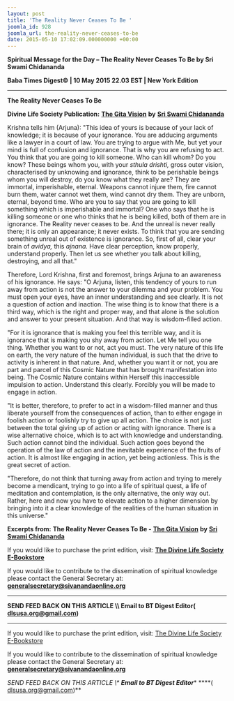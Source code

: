 ```yaml
---
layout: post
title: 'The Reality Never Ceases To Be '
joomla_id: 928
joomla_url: the-reality-never-ceases-to-be
date: 2015-05-10 17:02:09.000000000 +00:00
---
```

  

















































**Spiritual Message for the Day – The Reality Never Ceases To Be by Sri Swami Chidananda**

**Baba Times Digest© | 10 May 2015 22.03 EST | New York Edition**

* * *

**The Reality Never Ceases To Be**

**Divine Life Society Publication:** [**The Gita Vision**](http://www.dlshq.org/download/gita_vision.htm#_VPID_9) **by** [**Sri Swami Chidananda**](http://www.dlshq.org/saints/chida.htm)

Krishna tells him (Arjuna): "This idea of yours is because of your lack of knowledge; it is because of your ignorance. You are adducing arguments like a lawyer in a court of law. You are trying to argue with Me, but yet your mind is full of confusion and ignorance. That is why you are refusing to act. You think that you are going to kill someone. Who can kill whom? Do you know? These beings whom you, with your _sthula drishti,_ gross outer vision, characterised by unknowing and ignorance, think to be perishable beings whom you will destroy, do you know what they really are? They are immortal, imperishable, eternal. Weapons cannot injure them, fire cannot burn them, water cannot wet them, wind cannot dry them. They are unborn, eternal, beyond time. Who are you to say that you are going to kill something which is imperishable and immortal? One who says that he is killing someone or one who thinks that he is being killed, both of them are in ignorance. The Reality never ceases to be. And the unreal is never really there; it is only an appearance; it never exists. To think that you are sending something unreal out of existence is ignorance. So, first of all, clear your brain of _avidya,_ this _ajnana._ Have clear perception, know properly, understand properly. Then let us see whether you talk about killing, destroying, and all that."

Therefore, Lord Krishna, first and foremost, brings Arjuna to an awareness of his ignorance. He says: "O Arjuna, listen, this tendency of yours to run away from action is not the answer to your dilemma and your problem. You must open your eyes, have an inner understanding and see clearly. It is not a question of action and inaction. The wise thing is to know that there is a third way, which is the right and proper way, and that alone is the solution and answer to your present situation. And that way is wisdom-filled action.

"For it is ignorance that is making you feel this terrible way, and it is ignorance that is making you shy away from action. Let Me tell you one thing. Whether you want to or not, act you must. The very nature of this life on earth, the very nature of the human individual, is such that the drive to activity is inherent in that nature. And, whether you want it or not, you are part and parcel of this Cosmic Nature that has brought manifestation into being. The Cosmic Nature contains within Herself this inaccessible impulsion to action. Understand this clearly. Forcibly you will be made to engage in action.

"It is better, therefore, to prefer to act in a wisdom-filled manner and thus liberate yourself from the consequences of action, than to either engage in foolish action or foolishly try to give up all action. The choice is not just between the total giving up of action or acting with ignorance. There is a wise alternative choice, which is to act with knowledge and understanding. Such action cannot bind the individual. Such action goes beyond the operation of the law of action and the inevitable experience of the fruits of action. It is almost like engaging in action, yet being actionless. This is the great secret of action.

"Therefore, do not think that turning away from action and trying to merely become a mendicant, trying to go into a life of spiritual quest, a life of meditation and contemplation, is the only alternative, the only way out. Rather, here and now you have to elevate action to a higher dimension by bringing into it a clear knowledge of the realities of the human situation in this universe."

**Excerpts from:**  **The Reality Never Ceases To Be -** [**The Gita Vision**](http://www.dlshq.org/download/gita_vision.htm#_VPID_9) **by** [**Sri Swami Chidananda**](http://www.dlshq.org/saints/chida.htm)

If you would like to purchase the print edition, visit: **[The Divine Life Society E-Bookstore](http://www.dlshq.org/download/download.htm)**

If you would like to contribute to the dissemination of spiritual knowledge please contact the General Secretary at: [](mailto:%20%3Cscript%20type=%27text/javascript%27%3E%20%3C%21--%20var%20prefix%20=%20%27ma%27%20+%20%27il%27%20+%20%27to%27;%20var%20path%20=%20%27hr%27%20+%20%27ef%27%20+%20%27=%27;%20var%20addy57016%20=%20%27generalsecretary%27%20+%20%27@%27;%20addy57016%20=%20addy57016%20+%20%27sivanandaonline%27%20+%20%27.%27%20+%20%27org%27;%20document.write%28%27%3Ca%20%27%20+%20path%20+%20%27%5C%27%27%20+%20prefix%20+%20%27:%27%20+%20addy57016%20+%20%27%5C%27%3E%27%29;%20document.write%28addy57016%29;%20document.write%28%27%3C%5C/a%3E%27%29;%20//--%3E%5Cn%20%3C/script%3E%3Cscript%20type=%27text/javascript%27%3E%20%3C%21--%20document.write%28%27%3Cspan%20style=%5C%27display:%20none;%5C%27%3E%27%29;%20//--%3E%20%3C/script%3EThis%20email%20address%20is%20being%20protected%20from%20spambots.%20You%20need%20JavaScript%20enabled%20to%20view%20it.%20%3Cscript%20type=%27text/javascript%27%3E%20%3C%21--%20document.write%28%27%3C/%27%29;%20document.write%28%27span%3E%27%29;%20//--%3E%20%3C/script%3E?subject=Contribution%20to%20Dissemination%20of%20Spiritual%20Knowledge) **generalsecretary@sivanandaonline.org**

****

**SEND FEED BACK ON THIS ARTICLE \\\ Email to BT Digest Editor[](mailto:%20%3Cscript%20type=%27text/javascript%27%3E%20%3C%21--%20var%20prefix%20=%20%27ma%27%20+%20%27il%27%20+%20%27to%27;%20var%20path%20=%20%27hr%27%20+%20%27ef%27%20+%20%27=%27;%20var%20addy72654%20=%20%27dlsusa.org%27%20+%20%27@%27;%20addy72654%20=%20addy72654%20+%20%27gmail%27%20+%20%27.%27%20+%20%27com%27;%20document.write%28%27%3Ca%20%27%20+%20path%20+%20%27%5C%27%27%20+%20prefix%20+%20%27:%27%20+%20addy72654%20+%20%27%5C%27%3E%27%29;%20document.write%28addy72654%29;%20document.write%28%27%3C%5C/a%3E%27%29;%20//--%3E%5Cn%20%3C/script%3E%3Cscript%20type=%27text/javascript%27%3E%20%3C%21--%20document.write%28%27%3Cspan%20style=%5C%27display:%20none;%5C%27%3E%27%29;%20//--%3E%20%3C/script%3EThis%20email%20address%20is%20being%20protected%20from%20spambots.%20You%20need%20JavaScript%20enabled%20to%20view%20it.%20%3Cscript%20type=%27text/javascript%27%3E%20%3C%21--%20document.write%28%27%3C/%27%29;%20document.write%28%27span%3E%27%29;%20//--%3E%20%3C/script%3E?subject=DLS%20Posts)( [dlsusa.org@gmail.com](mailto:dlsusa.org@gmail.com))**



* * *



  

If you would like to purchase the print edition, visit: [The Divine Life Society E-Bookstore](http://www.dlshq.org/download/download.htm)

If you would like to contribute to the dissemination of spiritual knowledge please contact the General Secretary at: **[generalsecretary@sivanandaonline.org](mailto:generalsecretary@sivanandaonline.org)**

**SEND FEED BACK ON THIS ARTICLE \\\**  **Email to BT Digest Editor**** [](mailto:%20%3Cscript%20type=%27text/javascript%27%3E%20%3C%21--%20var%20prefix%20=%20%27ma%27%20+%20%27il%27%20+%20%27to%27;%20var%20path%20=%20%27hr%27%20+%20%27ef%27%20+%20%27=%27;%20var%20addy72654%20=%20%27dlsusa.org%27%20+%20%27@%27;%20addy72654%20=%20addy72654%20+%20%27gmail%27%20+%20%27.%27%20+%20%27com%27;%20document.write%28%27%3Ca%20%27%20+%20path%20+%20%27%5C%27%27%20+%20prefix%20+%20%27:%27%20+%20addy72654%20+%20%27%5C%27%3E%27%29;%20document.write%28addy72654%29;%20document.write%28%27%3C%5C/a%3E%27%29;%20//--%3E%5Cn%20%3C/script%3E%3Cscript%20type=%27text/javascript%27%3E%20%3C%21--%20document.write%28%27%3Cspan%20style=%5C%27display:%20none;%5C%27%3E%27%29;%20//--%3E%20%3C/script%3EThis%20email%20address%20is%20being%20protected%20from%20spambots.%20You%20need%20JavaScript%20enabled%20to%20view%20it.%20%3Cscript%20type=%27text/javascript%27%3E%20%3C%21--%20document.write%28%27%3C/%27%29;%20document.write%28%27span%3E%27%29;%20//--%3E%20%3C/script%3E?subject=DLS%20Posts)****( [dlsusa.org@gmail.com](mailto:dlsusa.org@gmail.com))**  
